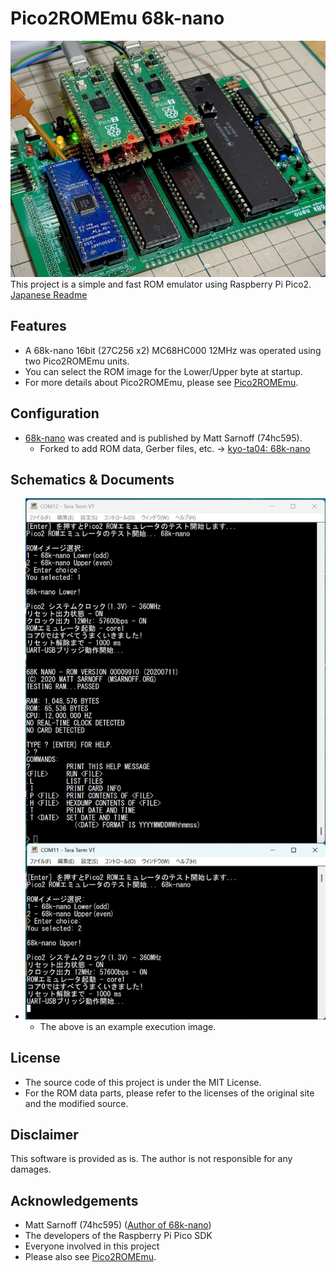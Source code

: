 # Pico2ROMEmu 68k-nano
![Pico2ROMEmuBR](./IMG/Pico2ROMEmuPCB_68nano_img_2_1.jpg)
This project is a simple and fast ROM emulator using Raspberry Pi Pico2.
[Japanese Readme](./README.md)
## Features
- A 68k-nano 16bit (27C256 x2) MC68HC000 12MHz was operated using two Pico2ROMEmu units.
- You can select the ROM image for the Lower/Upper byte at startup.
- For more details about Pico2ROMEmu, please see [Pico2ROMEmu](https://github.com/kyo-ta04/Pico2ROMEmuBR).

## Configuration
- [68k-nano](https://github.com/74hc595/68k-nano) was created and is published by Matt Sarnoff (74hc595).
  - Forked to add ROM data, Gerber files, etc. -> [kyo-ta04: 68k-nano](https://github.com/kyo-ta04/68k-nano)

## Schematics & Documents
- ![Pico2ROMEmuBR_RUN_img](./IMG/Pico2ROMEmuBR_68knano_RUN_img.jpg)
  - The above is an example execution image.

## License
- The source code of this project is under the MIT License.
- For the ROM data parts, please refer to the licenses of the original site and the modified source.

## Disclaimer
This software is provided as is. The author is not responsible for any damages.

## Acknowledgements
- Matt Sarnoff (74hc595) ([Author of 68k-nano](https://github.com/74hc595/68k-nano))
- The developers of the Raspberry Pi Pico SDK
- Everyone involved in this project
- Please also see [Pico2ROMEmu](https://github.com/kyo-ta04/Pico2ROMEmuBR).
